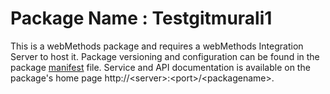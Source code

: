 # Package Name : Testgitmurali1
This is a webMethods package and requires a webMethods Integration Server to host it. Package versioning and configuration can be found in the package [manifest](./Testgitmurali1/manifest.v3) file. Service and API documentation is available on the package's home page http://&lt;server&gt;:&lt;port&gt;/&lt;packagename>.